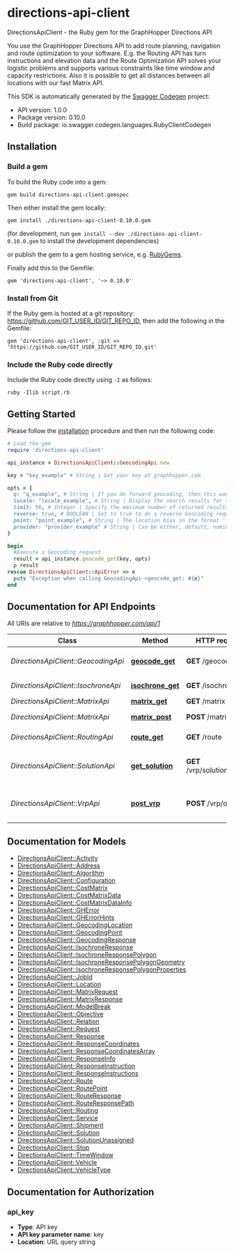 # directions-api-client

DirectionsApiClient - the Ruby gem for the GraphHopper Directions API

You use the GraphHopper Directions API to add route planning, navigation and route optimization to your software. E.g. the Routing API has turn instructions and elevation data and the Route Optimization API solves your logistic problems and supports various constraints like time window and capacity restrictions. Also it is possible to get all distances between all locations with our fast Matrix API.

This SDK is automatically generated by the [Swagger Codegen](https://github.com/swagger-api/swagger-codegen) project:

- API version: 1.0.0
- Package version: 0.10.0
- Build package: io.swagger.codegen.languages.RubyClientCodegen

## Installation

### Build a gem

To build the Ruby code into a gem:

```shell
gem build directions-api-client.gemspec
```

Then either install the gem locally:

```shell
gem install ./directions-api-client-0.10.0.gem
```
(for development, run `gem install --dev ./directions-api-client-0.10.0.gem` to install the development dependencies)

or publish the gem to a gem hosting service, e.g. [RubyGems](https://rubygems.org/).

Finally add this to the Gemfile:

    gem 'directions-api-client', '~> 0.10.0'

### Install from Git

If the Ruby gem is hosted at a git repository: https://github.com/GIT_USER_ID/GIT_REPO_ID, then add the following in the Gemfile:

    gem 'directions-api-client', :git => 'https://github.com/GIT_USER_ID/GIT_REPO_ID.git'

### Include the Ruby code directly

Include the Ruby code directly using `-I` as follows:

```shell
ruby -Ilib script.rb
```

## Getting Started

Please follow the [installation](#installation) procedure and then run the following code:
```ruby
# Load the gem
require 'directions-api-client'

api_instance = DirectionsApiClient::GeocodingApi.new

key = "key_example" # String | Get your key at graphhopper.com

opts = { 
  q: "q_example", # String | If you do forward geocoding, then this would be a textual description of the adress you are looking for. If you do reverse geocoding this would be in lat,lon.
  locale: "locale_example", # String | Display the search results for the specified locale. Currently French (fr), English (en), German (de) and Italian (it) are supported. If the locale wasn't found the default (en) is used.
  limit: 56, # Integer | Specify the maximum number of returned results
  reverse: true, # BOOLEAN | Set to true to do a reverse Geocoding request
  point: "point_example", # String | The location bias in the format 'latitude,longitude' e.g. point=45.93272,11.58803
  provider: "provider_example" # String | Can be either, default, nominatim, opencagedata
}

begin
  #Execute a Geocoding request
  result = api_instance.geocode_get(key, opts)
  p result
rescue DirectionsApiClient::ApiError => e
  puts "Exception when calling GeocodingApi->geocode_get: #{e}"
end

```

## Documentation for API Endpoints

All URIs are relative to *https://graphhopper.com/api/1*

Class | Method | HTTP request | Description
------------ | ------------- | ------------- | -------------
*DirectionsApiClient::GeocodingApi* | [**geocode_get**](docs/GeocodingApi.md#geocode_get) | **GET** /geocode | Execute a Geocoding request
*DirectionsApiClient::IsochroneApi* | [**isochrone_get**](docs/IsochroneApi.md#isochrone_get) | **GET** /isochrone | Isochrone Request
*DirectionsApiClient::MatrixApi* | [**matrix_get**](docs/MatrixApi.md#matrix_get) | **GET** /matrix | Matrix API
*DirectionsApiClient::MatrixApi* | [**matrix_post**](docs/MatrixApi.md#matrix_post) | **POST** /matrix | Matrix API Post
*DirectionsApiClient::RoutingApi* | [**route_get**](docs/RoutingApi.md#route_get) | **GET** /route | Routing Request
*DirectionsApiClient::SolutionApi* | [**get_solution**](docs/SolutionApi.md#get_solution) | **GET** /vrp/solution/{jobId} | Return the solution associated to the jobId
*DirectionsApiClient::VrpApi* | [**post_vrp**](docs/VrpApi.md#post_vrp) | **POST** /vrp/optimize | Solves vehicle routing problems


## Documentation for Models

 - [DirectionsApiClient::Activity](docs/Activity.md)
 - [DirectionsApiClient::Address](docs/Address.md)
 - [DirectionsApiClient::Algorithm](docs/Algorithm.md)
 - [DirectionsApiClient::Configuration](docs/Configuration.md)
 - [DirectionsApiClient::CostMatrix](docs/CostMatrix.md)
 - [DirectionsApiClient::CostMatrixData](docs/CostMatrixData.md)
 - [DirectionsApiClient::CostMatrixDataInfo](docs/CostMatrixDataInfo.md)
 - [DirectionsApiClient::GHError](docs/GHError.md)
 - [DirectionsApiClient::GHErrorHints](docs/GHErrorHints.md)
 - [DirectionsApiClient::GeocodingLocation](docs/GeocodingLocation.md)
 - [DirectionsApiClient::GeocodingPoint](docs/GeocodingPoint.md)
 - [DirectionsApiClient::GeocodingResponse](docs/GeocodingResponse.md)
 - [DirectionsApiClient::IsochroneResponse](docs/IsochroneResponse.md)
 - [DirectionsApiClient::IsochroneResponsePolygon](docs/IsochroneResponsePolygon.md)
 - [DirectionsApiClient::IsochroneResponsePolygonGeometry](docs/IsochroneResponsePolygonGeometry.md)
 - [DirectionsApiClient::IsochroneResponsePolygonProperties](docs/IsochroneResponsePolygonProperties.md)
 - [DirectionsApiClient::JobId](docs/JobId.md)
 - [DirectionsApiClient::Location](docs/Location.md)
 - [DirectionsApiClient::MatrixRequest](docs/MatrixRequest.md)
 - [DirectionsApiClient::MatrixResponse](docs/MatrixResponse.md)
 - [DirectionsApiClient::ModelBreak](docs/ModelBreak.md)
 - [DirectionsApiClient::Objective](docs/Objective.md)
 - [DirectionsApiClient::Relation](docs/Relation.md)
 - [DirectionsApiClient::Request](docs/Request.md)
 - [DirectionsApiClient::Response](docs/Response.md)
 - [DirectionsApiClient::ResponseCoordinates](docs/ResponseCoordinates.md)
 - [DirectionsApiClient::ResponseCoordinatesArray](docs/ResponseCoordinatesArray.md)
 - [DirectionsApiClient::ResponseInfo](docs/ResponseInfo.md)
 - [DirectionsApiClient::ResponseInstruction](docs/ResponseInstruction.md)
 - [DirectionsApiClient::ResponseInstructions](docs/ResponseInstructions.md)
 - [DirectionsApiClient::Route](docs/Route.md)
 - [DirectionsApiClient::RoutePoint](docs/RoutePoint.md)
 - [DirectionsApiClient::RouteResponse](docs/RouteResponse.md)
 - [DirectionsApiClient::RouteResponsePath](docs/RouteResponsePath.md)
 - [DirectionsApiClient::Routing](docs/Routing.md)
 - [DirectionsApiClient::Service](docs/Service.md)
 - [DirectionsApiClient::Shipment](docs/Shipment.md)
 - [DirectionsApiClient::Solution](docs/Solution.md)
 - [DirectionsApiClient::SolutionUnassigned](docs/SolutionUnassigned.md)
 - [DirectionsApiClient::Stop](docs/Stop.md)
 - [DirectionsApiClient::TimeWindow](docs/TimeWindow.md)
 - [DirectionsApiClient::Vehicle](docs/Vehicle.md)
 - [DirectionsApiClient::VehicleType](docs/VehicleType.md)


## Documentation for Authorization


### api_key

- **Type**: API key
- **API key parameter name**: key
- **Location**: URL query string


